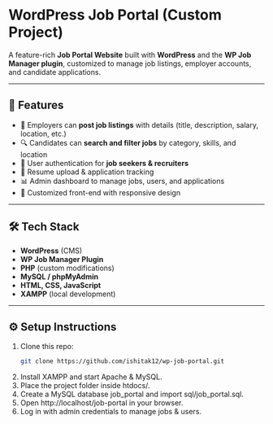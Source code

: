 # WordPress Job Portal (Custom Project)

A feature-rich **Job Portal Website** built with **WordPress** and the **WP Job Manager plugin**, customized to manage job listings, employer accounts, and candidate applications.

---

## 🚀 Features
- 📝 Employers can **post job listings** with details (title, description, salary, location, etc.)
- 🔍 Candidates can **search and filter jobs** by category, skills, and location
- 👤 User authentication for **job seekers & recruiters**
- 📄 Resume upload & application tracking
- 📊 Admin dashboard to manage jobs, users, and applications
- 🎨 Customized front-end with responsive design

---

## 🛠️ Tech Stack
- **WordPress** (CMS)
- **WP Job Manager Plugin**
- **PHP** (custom modifications)
- **MySQL / phpMyAdmin**
- **HTML, CSS, JavaScript**
- **XAMPP** (local development)

---

## ⚙️ Setup Instructions
1. Clone this repo:
   ```bash
   git clone https://github.com/ishitak12/wp-job-portal.git
2. Install XAMPP and start Apache & MySQL.
3. Place the project folder inside htdocs/.
4. Create a MySQL database job_portal and import sql/job_portal.sql.
5. Open http://localhost/job-portal in your browser.
6. Log in with admin credentials to manage jobs & users.
